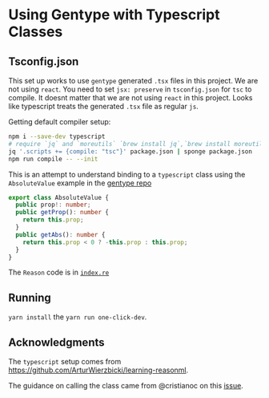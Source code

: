 # Using Gentype with Typescript Classes

## Tsconfig.json

This set up works to use `gentype` generated `.tsx` files in this project. We are not using `react`.
You need to set `jsx: preserve` in `tsconfig.json` for `tsc` to compile. It doesnt matter that we are not using `react` in this project. Looks like typescript treats the generated `.tsx` file as regular `js`.

Getting default compiler setup:

```sh
npm i --save-dev typescript
# require `jq` and `moreutils` `brew install jq`,`brew install moreutils`
jq '.scripts += {compile: "tsc"}' package.json | sponge package.json
npm run compile -- --init
```

This is an attempt to understand binding to a `typescript` class using the `AbsoluteValue` example in the [gentype repo](https://github.com/cristianoc/genType/blob/master/examples/typescript-react-example/src/MyMath.ts)

```ts
export class AbsoluteValue {
  public prop!: number;
  public getProp(): number {
    return this.prop;
  }
  public getAbs(): number {
    return this.prop < 0 ? -this.prop : this.prop;
  }
}
```

The `Reason` code is in [`index.re`](./src/index.re)

## Running

`yarn install` the `yarn run one-click-dev`.

## Acknowledgments

The `typescript` setup comes from <https://github.com/ArturWierzbicki/learning-reasonml>.

The guidance on calling the class came from @cristianoc on this [issue](https://github.com/cristianoc/genType/issues/400#issuecomment-604508110).
